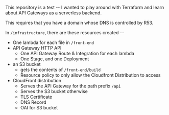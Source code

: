 This repository is a test -- I wanted to play around with Terraform and learn about API Gateways as a serverless backend.

This requires that you have a domain whose DNS is controlled by R53.

In `/infrastructure`, there are these resources created -- 
  - One lambda for each file in `/front-end`
  - API Gateway HTTP API
    - One API Gateway Route & Integration for each lambda
    - One Stage, and one Deployment
  - an S3 bucket
    - gets the contents of `/front-end/build`
    - Resource policy to only allow the Cloudfront Distribution to access
  - CloudFront distribution
    - Serves the API Gateway for the path prefix `/api`
    - Serves the S3 bucket otherwise
    - TLS Certificate
    - DNS Record
    - OAI for S3 bucket
